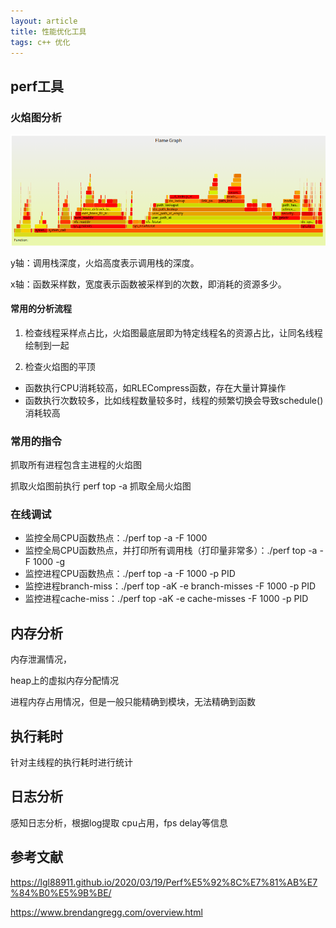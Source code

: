 ```yaml
---
layout: article
title: 性能优化工具
tags: c++ 优化
---
```




## perf工具

### 火焰图分析
![fire](/img/230315/fire.png)

y轴：调用栈深度，火焰高度表示调用栈的深度。

x轴：函数采样数，宽度表示函数被采样到的次数，即消耗的资源多少。

#### 常用的分析流程

1. 检查线程采样点占比，火焰图最底层即为特定线程名的资源占比，让同名线程绘制到一起

2. 检查火焰图的平顶
  - 函数执行CPU消耗较高，如RLECompress函数，存在大量计算操作
  - 函数执行次数较多，比如线程数量较多时，线程的频繁切换会导致schedule()消耗较高

### 常用的指令

抓取所有进程包含主进程的火焰图

抓取火焰图前执行  perf top -a 抓取全局火焰图

### 在线调试
- 监控全局CPU函数热点：./perf top -a -F 1000
- 监控全局CPU函数热点，并打印所有调用栈（打印量非常多）：./perf top -a -F 1000 -g
- 监控进程CPU函数热点：./perf top -a -F 1000 -p PID
- 监控进程branch-miss：./perf top -aK -e branch-misses -F 1000 -p PID
- 监控进程cache-miss：./perf top -aK -e cache-misses -F 1000 -p PID
## 内存分析
内存泄漏情况，

heap上的虚拟内存分配情况

进程内存占用情况，但是一般只能精确到模块，无法精确到函数
## 执行耗时
针对主线程的执行耗时进行统计


## 日志分析

感知日志分析，根据log提取 cpu占用，fps delay等信息



## 参考文献

https://lgl88911.github.io/2020/03/19/Perf%E5%92%8C%E7%81%AB%E7%84%B0%E5%9B%BE/


https://www.brendangregg.com/overview.html